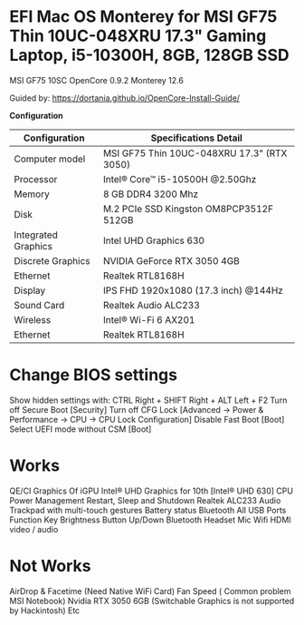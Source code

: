 # EFI Mac OS Monterey for MSI GF75 Thin 10UC-048XRU 17.3" Gaming Laptop, i5-10300H, 8GB, 128GB SSD
 
MSI GF75 10SC OpenCore 0.9.2 Monterey 12.6

Guided by: https://dortania.github.io/OpenCore-Install-Guide/

**Configuration**

|  Configuration | Specifications	Detail | 
|--------------------|--------------------|
| Computer model  | MSI GF75 Thin 10UC-048XRU 17.3" (RTX 3050)  | 
| Processor  | Intel® Core™ i5-10500H @2.50Ghz  |
| Memory  | 8 GB DDR4 3200 Mhz  |
| Disk  | M.2 PCIe SSD Kingston OM8PCP3512F 512GB  |
| Integrated Graphics  | Intel UHD Graphics 630  |
| Discrete Graphics  | NVIDIA GeForce RTX 3050 4GB  |
| Ethernet  | Realtek RTL8168H  |
| Display  | IPS FHD 1920x1080 (17.3 inch) @144Hz  |
| Sound Card  | Realtek Audio ALC233  |
| Wireless  | Intel® Wi-Fi 6 AX201  |
| Ethernet  | Realtek RTL8168H  |

# Change BIOS settings
Show hidden settings with: CTRL Right + SHIFT Right + ALT Left + F2
Turn off Secure Boot [Security]
Turn off CFG Lock [Advanced -> Power & Performance -> CPU -> CPU Lock Configuration]
Disable Fast Boot [Boot]
Select UEFI mode without CSM [Boot]
# Works
QE/CI Graphics Of iGPU Intel® UHD Graphics for 10th [Intel® UHD 630]
CPU Power Management
Restart, Sleep and Shutdown
Realtek ALC233 Audio
Trackpad with multi-touch gestures
Battery status
Bluetooth
All USB Ports
Function Key
Brightness Button Up/Down
Bluetooth Headset Mic
Wifi
HDMI video / audio

# Not Works
AirDrop & Facetime (Need Native WiFi Card)
Fan Speed ( Common problem MSI Notebook)
Nvidia RTX 3050 6GB (Switchable Graphics is not supported by Hackintosh)
Etc
